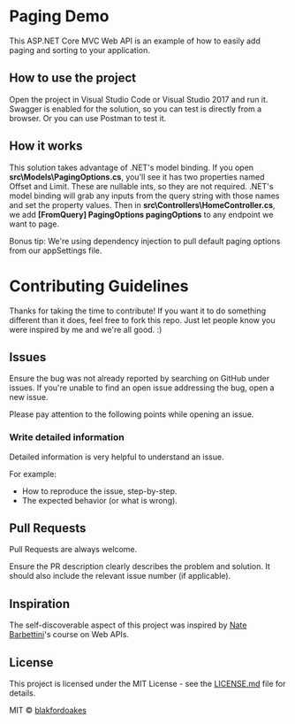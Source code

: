 

# Paging Demo

This ASP.NET Core MVC Web API is an example of how to easily add paging and sorting to your application.

## How to use the project

Open the project in Visual Studio Code or Visual Studio 2017 and run it.  
Swagger is enabled for the solution, so you can test is directly from a browser. Or you can use Postman to test it.

## How it works

This solution takes advantage of .NET's model binding. If you open **src\Models\PagingOptions.cs**, you'll see it has two properties named Offset and Limit. These are nullable ints, so they are not required. .NET's model binding will grab any inputs from the query string with those names and set the property values. Then in **src\Controllers\HomeController.cs**, we add **[FromQuery] PagingOptions pagingOptions** to any endpoint we want to page.

Bonus tip:  We're using dependency injection to pull default paging options from our appSettings file.

# Contributing Guidelines

Thanks for taking the time to contribute! If you want it to do something different than it does, feel free to fork this repo. Just let people know you were inspired by me and we're all good. :)

## Issues
Ensure the bug was not already reported by searching on GitHub under issues. If you're unable to find an open issue addressing the bug, open a new issue.

Please pay attention to the following points while opening an issue.

### Write detailed information
Detailed information is very helpful to understand an issue.

For example:
* How to reproduce the issue, step-by-step.
* The expected behavior (or what is wrong).

## Pull Requests
Pull Requests are always welcome. 

Ensure the PR description clearly describes the problem and solution. It should also include the relevant issue number (if applicable).

## Inspiration

The self-discoverable aspect of this project was inspired by [Nate Barbettini](https://recaffeinate.co/)'s course on Web APIs.

## License
This project is licensed under the MIT License - see the [LICENSE.md](LICENSE.md) file for details.

MIT © [blakfordoakes]()